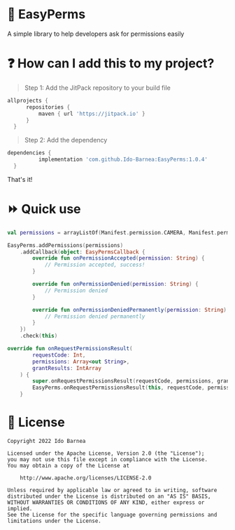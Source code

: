 # :key: EasyPerms
A simple library to help developers ask for permissions easily

# :question: How can I add this to my project?
> Step 1: Add the JitPack repository to your build file
  ```gradle
  allprojects {
		repositories {
			maven { url 'https://jitpack.io' }
		}
	}
  ```
> Step 2: Add the dependency
  ```gradle
  dependencies {
	        implementation 'com.github.Ido-Barnea:EasyPerms:1.0.4'
	}
  ```
  That's it!

# :fast_forward: Quick use
```kotlin
val permissions = arrayListOf(Manifest.permission.CAMERA, Manifest.permission.ACCESS_COARSE_LOCATION)

EasyPerms.addPermissions(permissions)
	.addCallback(object: EasyPermsCallback {
    	override fun onPermissionAccepted(permission: String) {
        	// Permission accepted, success!
        }

        override fun onPermissionDenied(permission: String) {
        	// Permission denied
        }

        override fun onPermissionDeniedPermanently(permission: String) {
        	// Permission denied permanently
        }
    })
    .check(this)
```
```kotlin
override fun onRequestPermissionsResult(
        requestCode: Int,
        permissions: Array<out String>,
        grantResults: IntArray
    ) {
        super.onRequestPermissionsResult(requestCode, permissions, grantResults)
        EasyPerms.onRequestPermissionsResult(this, requestCode, permissions, grantResults)
    }
```

# :briefcase: License
```
Copyright 2022 Ido Barnea

Licensed under the Apache License, Version 2.0 (the "License");
you may not use this file except in compliance with the License.
You may obtain a copy of the License at

    http://www.apache.org/licenses/LICENSE-2.0

Unless required by applicable law or agreed to in writing, software
distributed under the License is distributed on an "AS IS" BASIS,
WITHOUT WARRANTIES OR CONDITIONS OF ANY KIND, either express or implied.
See the License for the specific language governing permissions and
limitations under the License.
```
